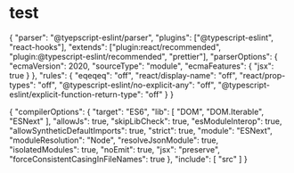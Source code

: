 # test

{
    "parser": "@tyepscript-eslint/parser",
    "plugins": ["@typescript-eslint", "react-hooks"],
    "extends": ["plugin:react/recommended", "plugin:@typescript-eslint/recommended", "prettier"],
    "parserOptions": {
        "ecmaVersion": 2020,
        "sourceType": "module",
        "ecmaFeatures": {
            "jsx": true
        }
    },
    "rules": {
        "eqeqeq": "off",
        "react/display-name": "off",
        "react/prop-types": "off",
        "@typescript-eslint/no-explicit-any": "off",
        "@typescript-eslint/explicit-function-return-type": "off"
    }
}

{
  "compilerOptions": {
    "target": "ES6",
    "lib": [
      "DOM",
      "DOM.Iterable",
      "ESNext"
    ],
    "allowJs": true,
    "skipLibCheck": true,
    "esModuleInterop": true,
    "allowSyntheticDefaultImports": true,
    "strict": true,
    "module": "ESNext",
    "moduleResolution": "Node",
    "resolveJsonModule": true,
    "isolatedModules": true,
    "noEmit": true,
    "jsx": "preserve",
    "forceConsistentCasingInFileNames": true
  },
  "include": [
    "src"
  ]
}
